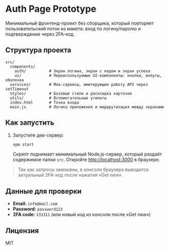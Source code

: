 # Auth Page Prototype

Минимальный фронтенд-проект без сборщика, который повторяет пользовательский поток из макета: вход по логину/паролю и подтверждение через 2FA-код.

## Структура проекта

```
src/
  components/
    auth/          # Экран логина, экран с кодом и экран успеха
    ui/            # Переиспользуемые UI-компоненты: кнопки, инпуты, оболочка
  services/        # Мок-сервисы, имитирующие работу API через setTimeout
  styles/          # Базовые стили и раскладка карточки
  utils/           # Вспомогательные утилиты
  index.html       # Точка входа
  main.js          # Логика приложения и маршрутизация между экранами
```

## Как запустить

1. Запустите дев-сервер:

   ```bash
   npm start
   ```

   Скрипт поднимает минимальный Node.js-сервер, который раздаёт содержимое папки `src`. Откройте [http://localhost:3000](http://localhost:3000) в браузере.

> Так как запросы замоканы, в консоли браузера выводится актуальный 2FA-код после нажатия «Get new».

## Данные для проверки

- **Email:** `info@mail.com`
- **Password:** `password123`
- **2FA code:** `133311` (или новый код из консоли после «Get new»)

## Лицензия

MIT
